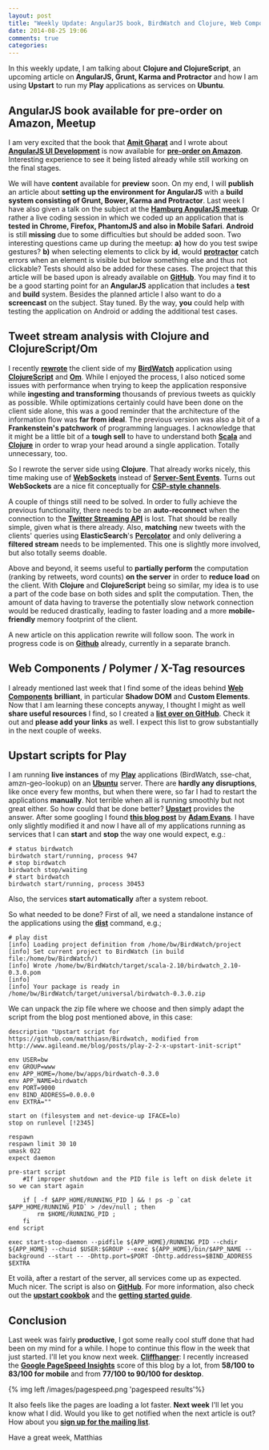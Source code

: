 ```yaml
---
layout: post
title: "Weekly Update: AngularJS book, BirdWatch and Clojure, Web Components, Upstart and Play"
date: 2014-08-25 19:06
comments: true
categories: 
---
```

In this weekly update, I am talking about **Clojure and ClojureScript**, an upcoming article on **AngularJS, Grunt, Karma and Protractor** and how I am using **Upstart** to run my **Play** applications as services on **Ubuntu**.

<!-- more -->

## AngularJS book available for pre-order on Amazon, Meetup
I am very excited that the book that **[Amit Gharat](http://amitgharat.wordpress.com)** and I wrote about **[AngularJS UI Development](http://www.amazon.com/gp/product/1783288477/ref=as_li_tl?ie=UTF8&camp=1789&creative=390957&creativeASIN=1783288477&linkCode=as2&tag=matthiasnehls-20&linkId=7WKFJKNQICCUSFES)** is now available for **[pre-order on Amazon](http://www.amazon.com/gp/product/1783288477/ref=as_li_tl?ie=UTF8&camp=1789&creative=390957&creativeASIN=1783288477&linkCode=as2&tag=matthiasnehls-20&linkId=7WKFJKNQICCUSFES)**. Interesting experience to see it being listed already while still working on the final stages.

We will have **content** available for **preview** soon. On my end, I will **publish** an article about **setting up the environment for AngularJS** with a **build system consisting of Grunt, Bower, Karma and Protractor**. Last week I have also given a talk on the subject at the **[Hamburg AngularJS meetup](http://www.meetup.com/Hamburg-AngularJS-Meetup/events/196972082/)**. Or rather a live coding session in which we coded up an application that is **tested in Chrome, Firefox, PhantomJS and also in Mobile Safari**. **Android** is still **missing** due to some difficulties but should be added soon. Two interesting questions came up during the meetup: **a)** how do you test swipe gestures? **b)** when selecting elements to click by **id**, would **[protractor](https://github.com/angular/protractor)** catch errors when an element is visible but below something else and thus not clickable? Tests should also be added for these cases. The project that this article will be based upon is already available on **[GitHub](https://github.com/matthiasn/angular-grunt-protractor-starter)**. You may find it to be a good starting point for an **AngularJS** application that includes a **test** and **build** system. Besides the planned article I also want to do a **screencast** on the subject. Stay tuned. By the way, **you** could help with testing the application on Android or adding the additional test cases.

## Tweet stream analysis with Clojure and ClojureScript/Om
I recently **[rewrote](http://matthiasnehlsen.com/blog/2014/07/24/birdwatch-cljs-om/)** the client side of my **[BirdWatch](https://github.com/matthiasn/birdwatch)** application using **[ClojureScript](https://github.com/clojure/clojurescript)** and **[Om](https://github.com/swannodette/om)**. While I enjoyed the process, I also noticed some issues with performance when trying to keep the application responsive while **ingesting and transforming** thousands of previous tweets as quickly as possible. While optimizations certainly could have been done on the client side alone, this was a good reminder that the architecture of the information flow was **far from ideal**. The previous version was also a bit of a **Frankenstein's patchwork** of programming languages. I acknowledge that it might be a little bit of a **tough sell** to have to understand both **[Scala](http://www.scala-lang.org)** and **[Clojure](http://clojure.org)** in order to wrap your head around a single application. Totally unnecessary, too.

So I rewrote the server side using **Clojure**. That already works nicely, this time making use of **[WebSockets](http://en.wikipedia.org/wiki/WebSocket)** instead of **[Server-Sent Events](http://en.wikipedia.org/wiki/Server-sent_events)**. Turns out **WebSockets** are a nice fit conceptually for **[CSP-style channels](http://en.wikipedia.org/wiki/Communicating_sequential_processes)**.

A couple of things still need to be solved. In order to fully achieve the previous functionality, there needs to be an **auto-reconnect** when the connection to the **[Twitter Streaming API](https://dev.twitter.com/docs/streaming-apis)** is lost. That should be really simple, given what is there already. Also, **matching** new tweets with the clients' queries using **ElasticSearch**'s **[Percolator](http://www.elasticsearch.org/guide/en/elasticsearch/reference/current/search-percolate.html)** and only delivering a **filtered stream** needs to be implemented. This one is slightly more involved, but also totally seems doable.

Above and beyond, it seems useful to **partially perform** the computation (ranking by retweets, word counts) **on the server** in order to **reduce load** on the client. With **Clojure** and **ClojureScript** being so similar, my idea is to use a part of the code base on both sides and split the computation. Then, the amount of data having to traverse the potentially slow network connection would be reduced drastically, leading to faster loading and a more **mobile-friendly** memory footprint of the client.

A new article on this application rewrite will follow soon. The work in progress code is on **[Github](https://github.com/matthiasn/BirdWatch/tree/2014-08-25-Clojure-Server)** already, currently in a separate branch.

## Web Components / Polymer / X-Tag resources
I already mentioned last week that I find some of the ideas behind **[Web Components](http://webcomponents.org)** **brilliant**, in particular **Shadow DOM** and **Custom Elements**. Now that I am learning these concepts anyway, I thought I might as well **share useful resources** I find, so I created a **[list over on GitHub](https://github.com/matthiasn/WebComponents-Polymer-Resources)**. Check it out and **please add your links** as well. I expect this list to grow substantially in the next couple of weeks.

## Upstart scripts for Play 
I am running **live instances** of my **[Play](http://playframework)** applications (BirdWatch, sse-chat, amzn-geo-lookup) on an **[Ubuntu](http://www.ubuntu.com)** server. There are **hardly any disruptions**, like once every few months, but when there were, so far I had to restart the applications **manually**. Not terrible when all is running smoothly but not great either. So how could that be done better? **[Upstart](http://upstart.ubuntu.com)** provides the answer. After some googling I found **[this blog post](http://www.agileand.me/blog/posts/play-2-2-x-upstart-init-script)** by **[Adam Evans](https://twitter.com/ajevans85)**. I have only slightly modified it and now I have all of my applications running as services that I can **start** and **stop** the way one would expect, e.g.:

    # status birdwatch
    birdwatch start/running, process 947
    # stop birdwatch
    birdwatch stop/waiting
    # start birdwatch
    birdwatch start/running, process 30453

Also, the services **start automatically** after a system reboot.

So what needed to be done? First of all, we need a standalone instance of the applications using the **[dist](https://www.playframework.com/documentation/2.2.x/ProductionDist)** command, e.g.;

    # play dist
    [info] Loading project definition from /home/bw/BirdWatch/project
    [info] Set current project to BirdWatch (in build file:/home/bw/BirdWatch/)
    [info] Wrote /home/bw/BirdWatch/target/scala-2.10/birdwatch_2.10-0.3.0.pom
    [info] 
    [info] Your package is ready in /home/bw/BirdWatch/target/universal/birdwatch-0.3.0.zip

We can unpack the zip file where we choose and then simply adapt the script from the blog post mentioned above, in this case:

    description "Upstart script for https://github.com/matthiasn/Birdwatch, modified from http://www.agileand.me/blog/posts/play-2-2-x-upstart-init-script"

    env USER=bw
    env GROUP=www
    env APP_HOME=/home/bw/apps/birdwatch-0.3.0
    env APP_NAME=birdwatch
    env PORT=9000
    env BIND_ADDRESS=0.0.0.0
    env EXTRA=""

    start on (filesystem and net-device-up IFACE=lo)
    stop on runlevel [!2345]

    respawn
    respawn limit 30 10
    umask 022
    expect daemon

    pre-start script
        #If improper shutdown and the PID file is left on disk delete it so we can start again

        if [ -f $APP_HOME/RUNNING_PID ] && ! ps -p `cat $APP_HOME/RUNNING_PID` > /dev/null ; then
            rm $HOME/RUNNING_PID ;
        fi
    end script

    exec start-stop-daemon --pidfile ${APP_HOME}/RUNNING_PID --chdir ${APP_HOME} --chuid $USER:$GROUP --exec ${APP_HOME}/bin/$APP_NAME --background --start -- -Dhttp.port=$PORT -Dhttp.address=$BIND_ADDRESS $EXTRA

Et voilà, after a restart of the server, all services come up as expected. Much nicer. The script is also on **[GitHub](https://github.com/matthiasn/BirdWatch/blob/797c9b27eeb018138e90f95ad3df8774b4fbd6e5/conf/upstart/birdwatch.conf)**. For more information, also check out the **[upstart cookbok](http://upstart.ubuntu.com/cookbook/)** and the **[getting started guide](http://upstart.ubuntu.com/getting-started.html)**.

## Conclusion
Last week was fairly **productive**, I got some really cool stuff done that had been on my mind for a while. I hope to continue this flow in the week that just started. I'll let you know next week. **[Cliffhanger](http://en.wikipedia.org/wiki/Cliffhanger)**: I recently increased the **[Google PageSpeed Insights](https://developers.google.com/speed/pagespeed/insights/?url=http%3A%2F%2Fmatthiasnehlsen.com&tab=desktop)** score of this blog by a lot, from **58/100 to 83/100 for mobile** and from **77/100 to 90/100 for desktop**.

{% img left /images/pagespeed.png 'pagespeed results'%}

It also feels like the pages are loading a lot faster. **Next week** I'll let you know what I did. Would you like to get notified when the next article is out? How about you <a href="http://eepurl.com/y0HWv" target="_blank"><strong>sign up for the mailing list</strong></a>.

Have a great week,
Matthias